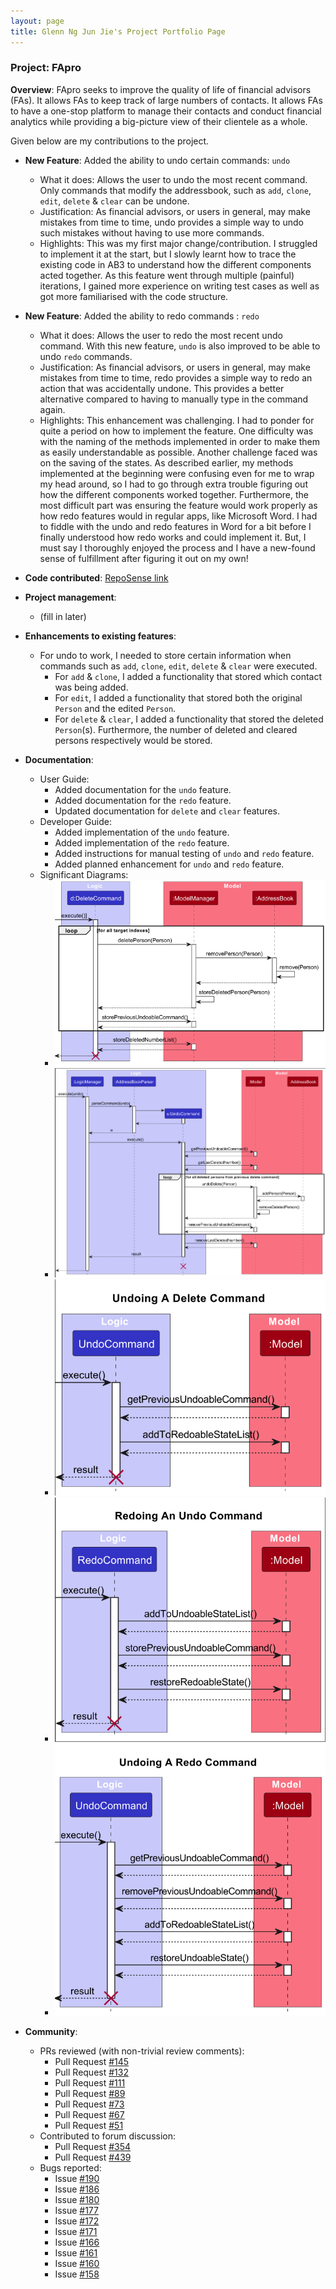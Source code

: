 ```yaml
---
layout: page
title: Glenn Ng Jun Jie's Project Portfolio Page
---
```


### Project: FApro

**Overview**:
FApro seeks to improve the quality of life of financial advisors (FAs). It allows FAs to keep track of large numbers of contacts. It allows FAs to have a one-stop platform to manage their contacts and conduct financial analytics while providing a big-picture view of their clientele as a whole.

Given below are my contributions to the project.

* **New Feature**: Added the ability to undo certain commands: `undo`
  * What it does: Allows the user to undo the most recent command. Only commands that modify the addressbook, such
    as `add`, `clone`, `edit`, `delete` & `clear` can be undone.
  * Justification: As financial advisors, or users in general, may make mistakes from time to time, undo provides
    a simple way to undo such mistakes without having to use more commands.
  * Highlights: This was my first major change/contribution. I struggled to implement it at the start, but I
    slowly learnt how to trace the existing code in AB3 to understand how the different components acted together.
    As this feature went through multiple (painful) iterations, I gained more experience on writing test cases as
    well as got more familiarised with the code structure.

* **New Feature**: Added the ability to redo commands : `redo`
  * What it does: Allows the user to redo the most recent undo command. With this new feature, `undo` is also 
    improved to be able to undo `redo` commands.
  * Justification: As financial advisors, or users in general, may make mistakes from time to time, redo provides a 
    simple way to redo an action that was accidentally undone. This provides a better alternative compared to having 
    to manually type in the command again.
  * Highlights: This enhancement was challenging. I had to ponder for quite a period on how to implement the feature.
    One difficulty was with the naming of the methods implemented in order to make them as easily understandable as 
    possible. Another challenge faced was on the saving of the states. As described earlier, my methods 
    implemented at the beginning were confusing even for me to wrap my head around, so I had to go through 
    extra trouble figuring out how the different components worked together. Furthermore, the most difficult part was 
    ensuring the feature would work properly as how redo features would in regular apps, like Microsoft Word. I had 
    to fiddle with the undo and redo features in Word for a bit before I finally understood how redo works and 
    could implement it. But, I must say I thoroughly enjoyed the process and I have a new-found sense of 
    fulfillment after figuring it out on my own!


* **Code contributed**: [RepoSense link](https://nus-cs2103-ay2324s1.github.io/tp-dashboard/?search=glenngnng&breakdown=false&sort=groupTitle%20dsc&sortWithin=title&since=2023-09-22&timeframe=commit&mergegroup=&groupSelect=groupByRepos)

* **Project management**:
  * (fill in later)


* **Enhancements to existing features**:
  * For undo to work, I needed to store certain information when commands such as `add`, `clone`, `edit`, `delete` &
    `clear` were executed.
    * For `add` & `clone`, I added a functionality that stored which contact was being added. 
    * For `edit`, I added a functionality that stored both the original `Person` and the edited `Person`. 
    * For `delete` & `clear`, I added a functionality that stored the deleted `Person`(s). Furthermore, the number 
      of deleted and cleared persons respectively would be stored.


* **Documentation**:
  * User Guide:
    * Added documentation for the `undo` feature.
    * Added documentation for the `redo` feature.
    * Updated documentation for `delete` and `clear` features.
  * Developer Guide:
    * Added implementation of the `undo` feature.
    * Added implementation of the `redo` feature.
    * Added instructions for manual testing of `undo` and `redo` feature.
    * Added planned enhancement for `undo` and `redo` feature.
  * Significant Diagrams:
    * ![DeleteSequenceDiagram](../images/DeleteSequenceDiagramForUndo.png)
    * ![UndoSequenceDiagram](../images/UndoSequenceDiagramForDelete.png)
    * ![UndoSequenceDiagram](../images/UndoSequenceDiagram1.png)
    * ![RedoSequenceDiagram](../images/RedoSequenceDiagram.png)
    * ![UndoSequenceDiagram](../images/UndoSequenceDiagram2.png)



* **Community**:
  * PRs reviewed (with non-trivial review comments):
    * Pull Request [\#145](https://github.com/AY2324S1-CS2103T-W09-1/tp/pull/145)
    * Pull Request [\#132](https://github.com/AY2324S1-CS2103T-W09-1/tp/pull/132)
    * Pull Request [\#111](https://github.com/AY2324S1-CS2103T-W09-1/tp/pull/111)
    * Pull Request [\#89](https://github.com/AY2324S1-CS2103T-W09-1/tp/pull/89)
    * Pull Request [\#73](https://github.com/AY2324S1-CS2103T-W09-1/tp/pull/73)
    * Pull Request [\#67](https://github.com/AY2324S1-CS2103T-W09-1/tp/pull/67)
    * Pull Request [\#51](https://github.com/AY2324S1-CS2103T-W09-1/tp/pull/54)
  * Contributed to forum discussion:
    * Pull Request [\#354](https://github.com/nus-cs2103-AY2324S1/forum/issues/354)
    * Pull Request [\#439](https://github.com/nus-cs2103-AY2324S1/forum/issues/439)
  * Bugs reported:
    * Issue [\#190](https://github.com/AY2324S1-CS2103T-F12-1/tp/issues/190)
    * Issue [\#186](https://github.com/AY2324S1-CS2103T-F12-1/tp/issues/186)
    * Issue [\#180](https://github.com/AY2324S1-CS2103T-F12-1/tp/issues/180)
    * Issue [\#177](https://github.com/AY2324S1-CS2103T-F12-1/tp/issues/177)
    * Issue [\#172](https://github.com/AY2324S1-CS2103T-F12-1/tp/issues/172)
    * Issue [\#171](https://github.com/AY2324S1-CS2103T-F12-1/tp/issues/171)
    * Issue [\#166](https://github.com/AY2324S1-CS2103T-F12-1/tp/issues/166)
    * Issue [\#161](https://github.com/AY2324S1-CS2103T-F12-1/tp/issues/161)
    * Issue [\#160](https://github.com/AY2324S1-CS2103T-F12-1/tp/issues/160)
    * Issue [\#158](https://github.com/AY2324S1-CS2103T-F12-1/tp/issues/158)




